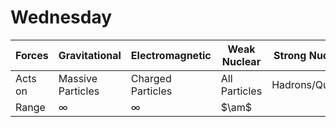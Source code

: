 # Wednesday 

Forces|Gravitational|Electromagnetic|Weak Nuclear|Strong Nuclear
---|---|---|---|---
Acts on|Massive Particles|Charged Particles|All Particles|Hadrons/Quarks
Range|$\infty$|$\infty$|$\am$|
